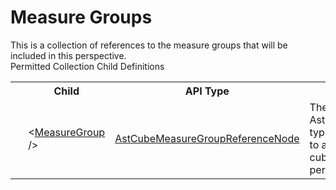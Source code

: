 # Measure Groups

<div class="LanguageSummary"><div class ="SummaryItem">This is a collection of references to the measure groups that will be included in this perspective.</div></div><div class="SchemaBindingGroup"><div class="SchemaBindingGroupHeader">Permitted Collection Child Definitions</div><table id="SchemaBindingList" class="SchemaBindingList"><tbody><tr><th class="SchemaBindingIconColumnHeader">&nbsp;</th><th class="SchemaBindingNameColumnHeader">Child</th><th class="SchemaBindingTypeColumnHeader">API Type</th><th class="SchemaBindingSummaryColumnHeader">Description</th></tr><tr class="cd0"><td class="SchemaBindingIcon"><div class="NotRequired" /></td><td class="SchemaBindingName"><span class="punc">&lt;</span><a href=../api-reference/Varigence.Languages.Biml.MeasureGroup.AstCubeMeasureGroupReferenceNode.html">MeasureGroup</a><span class="punc"> /&gt;</span></td><td class="SchemaBindingType"><a href="Varigence.Languages.Biml.MeasureGroup.AstCubeMeasureGroupReferenceNode.html">AstCubeMeasureGroupReferenceNode</a></td><td class="SchemaBindingSummary">The AstCubeMeasureGroupReferenceNode type is a wrapper for a direct reference to a SQL Server Analysis Services cube measure group for use in a perspective.</td></tr></tbody></table></div>